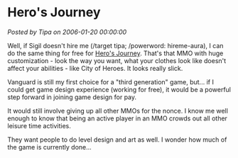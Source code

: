 # Hero&#039;s Journey

*Posted by Tipa on 2006-01-20 00:00:00*

Well, if Sigil doesn't hire me (/target tipa; /powerword: hireme-aura), I can do the same thing for free for [Hero's Journey](http://www.play.net/hj/). That's that MMO with huge customization - look the way you want, what your clothes look like doesn't affect your abilities - like City of Heroes. It looks really slick.

Vanguard is still my first choice for a "third generation" game, but... if I could get game design experience (working for free), it would be a powerful step forward in joining game design for pay.

It would still involve giving up all other MMOs for the nonce. I know me well enough to know that being an active player in an MMO crowds out all other leisure time activities.

They want people to do level design and art as well. I wonder how much of the game is currently done...
